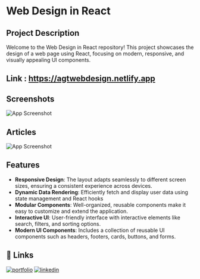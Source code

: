 
# Web Design in React

## Project Description

Welcome to the Web Design in React repository! This project showcases the design of a web page using React, focusing on modern, responsive, and visually appealing UI components.

## Link : https://agtwebdesign.netlify.app

## Screenshots

![App Screenshot](https://firebasestorage.googleapis.com/v0/b/rohitportfolio-2464a.appspot.com/o/github%208.png?alt=media&token=96dd8a16-aff5-47a5-9773-0cefcea58cfb)


## Articles

![App Screenshot](https://firebasestorage.googleapis.com/v0/b/rohitportfolio-2464a.appspot.com/o/github%209.png?alt=media&token=db58a175-7fff-4634-b160-cf387d8c7296)


## Features

- **Responsive Design**: The layout adapts seamlessly to different screen sizes, ensuring a consistent experience across devices.
- **Dynamic Data Rendering**: Efficiently fetch and display user data using state management and React hooks
- **Modular Components**: Well-organized, reusable components make it easy to customize and extend the application.
- **Interactive UI**: User-friendly interface with interactive elements like search, filters, and sorting options.
- **Modern UI Components**: Includes a collection of reusable UI components such as headers, footers, cards, buttons, and forms.


## 🔗 Links
[![portfolio](https://img.shields.io/badge/my_portfolio-000?style=for-the-badge&logo=ko-fi&logoColor=white)](https://rohitwaghmare-800cb.web.app/)
[![linkedin](https://img.shields.io/badge/linkedin-0A66C2?style=for-the-badge&logo=linkedin&logoColor=white)](www.linkedin.com/in/rohitwaghmare7)

